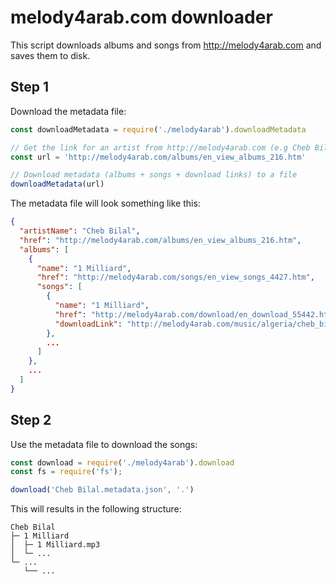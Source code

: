 # melody4arab.com downloader

This script downloads albums and songs from http://melody4arab.com and saves them to disk.

## Step 1

Download the metadata file:

```javascript
const downloadMetadata = require('./melody4arab').downloadMetadata

// Get the link for an artist from http://melody4arab.com (e.g Cheb Bilal)
const url = 'http://melody4arab.com/albums/en_view_albums_216.htm'

// Download metadata (albums + songs + download links) to a file
downloadMetadata(url)
```

The metadata file will look something like this:

```json
{
  "artistName": "Cheb Bilal",
  "href": "http://melody4arab.com/albums/en_view_albums_216.htm",
  "albums": [
    {
      "name": "1 Milliard",
      "href": "http://melody4arab.com/songs/en_view_songs_4427.htm",
      "songs": [
        {
          "name": "1 Milliard",
          "href": "http://melody4arab.com/download/en_download_55442.htm",
          "downloadLink": "http://melody4arab.com/music/algeria/cheb_bilal/1_milliard/1_Milliard_melody4arab.com.mp3"
        },
        ...
      ]
    },
    ...
  ]
}
```

## Step 2

Use the metadata file to download the songs:

```javascript
const download = require('./melody4arab').download
const fs = require('fs');

download('Cheb Bilal.metadata.json', '.')
```

This will results in the following structure:

```
Cheb Bilal
├─ 1 Milliard
│  ├─ 1 Milliard.mp3
│  └─ ...
└─ ...
   └── ...
```